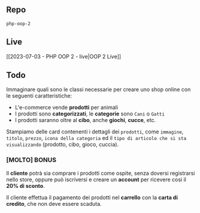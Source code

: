 ## Repo
`php-oop-2`

## Live
[[2023-07-03 - PHP OOP 2 - live|OOP 2 Live]]

## Todo
Immaginare quali sono le classi necessarie per creare uno shop online con le seguenti caratteristiche:
- L'e-commerce vende **prodotti** per animali
- I prodotti sono **categorizzati**, le **categorie** sono `Cani` o `Gatti`
- I prodotti saranno oltre al **cibo**, anche **giochi**, **cucce**, etc.

Stampiamo delle card contenenti i dettagli dei `prodotti`, come `immagine`, `titolo`, `prezzo`, `icona della categoria` ed il `tipo di articolo che si sta visualizzando` (prodotto, cibo, gioco, cuccia).

### [MOLTO] BONUS
Il **cliente** potrà sia comprare i prodotti come ospite, senza doversi registrarsi nello store, oppure può iscriversi e creare un **account** per ricevere cosi il **20% di sconto**.

Il cliente effettua il pagamento dei prodotti nel **carrello** con la **carta di credito**, che non deve essere scaduta.